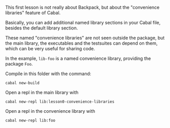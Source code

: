 This first lesson is not really about Backpack, but about the "convenience
libraries" feature of Cabal.

Basically, you can add additional named library sections in your Cabal file,
besides the default library section.

These named "convenience libraries" are not seen outside the package, but the
main library, the executables and the testsuites can depend on them, which can
be very useful for sharing code. 

In the example, `lib-foo` is a named convenience library, providing the package `Foo`.

Compile in this folder with the command:

```
cabal new-build
```

Open a repl in the main library with

```
cabal new-repl lib:lesson0-convenience-libraries
```

Open a repl in the convenience library with

```
cabal new-repl lib:foo
```
